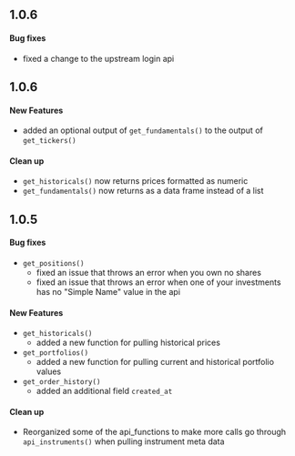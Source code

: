 ## 1.0.6

#### Bug fixes
  - fixed a change to the upstream login api


## 1.0.6

#### New Features
  - added an optional output of `get_fundamentals()` to the output of `get_tickers()`

#### Clean up
  - `get_historicals()` now returns prices formatted as numeric
  - `get_fundamentals()` now returns as a data frame instead of a list



## 1.0.5

#### Bug fixes
  - `get_positions()`
    - fixed an issue that throws an error when you own no shares
    - fixed an issue that throws an error when one of your investments has no "Simple Name" value in the api

#### New Features
  - `get_historicals()`
    - added a new function for pulling historical prices
  - `get_portfolios()`
    - added a new function for pulling current and historical portfolio values
  - `get_order_history()`
    - added an additional field `created_at`

#### Clean up
  - Reorganized some of the api_functions to make more calls go through `api_instruments()` when pulling instrument meta data
